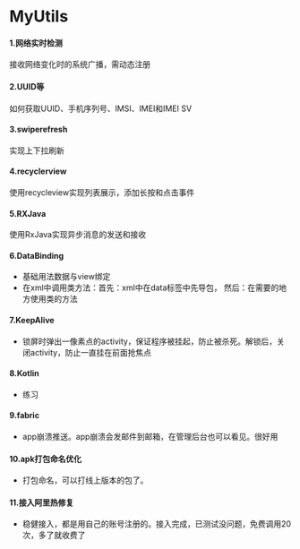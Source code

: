 # MyUtils

#### 1.网络实时检测

接收网络变化时的系统广播，需动态注册

#### 2.UUID等

如何获取UUID、手机序列号、IMSI、IMEI和IMEI SV

#### 3.swiperefresh

实现上下拉刷新

#### 4.recyclerview

使用recycleview实现列表展示，添加长按和点击事件

#### 5.RXJava

使用RxJava实现异步消息的发送和接收

#### 6.DataBinding

- 基础用法数据与view绑定
- 在xml中调用类方法：首先：xml中在data标签中先导包，<import /> 然后：在需要的地方使用类的方法

#### 7.KeepAlive

- 锁屏时弹出一像素点的activity，保证程序被挂起，防止被杀死。解锁后，关闭activity，防止一直挂在前面抢焦点

#### 8.Kotlin

- 练习

#### 9.fabric

- app崩溃推送。app崩溃会发邮件到邮箱，在管理后台也可以看见。很好用

#### 10.apk打包命名优化

- 打包命名，可以打线上版本的包了。

#### 11.接入阿里热修复

- 稳健接入，都是用自己的账号注册的。接入完成，已测试没问题，免费调用20次，多了就收费了
